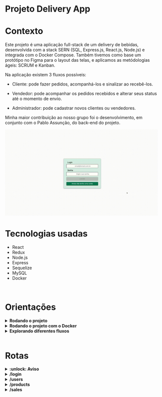 # Projeto Delivery App

# Contexto
Este projeto é uma aplicação full-stack de um delivery de bebidas, desenvolvida com a stack SERN (SQL, Express.js, React.js, Node.js) e integrada com o Docker Compose. Também tivemos como base um protótipo no Figma para o layout das telas, e aplicamos as metódologias ágeis: SCRUM e Kanban.

Na aplicação existem 3 fluxos possíveis:

* Cliente: pode fazer pedidos, acompanhá-los e sinalizar ao recebê-los.

* Vendedor: pode acompanhar os pedidos recebidos e alterar seus status até o momento de envio.

* Administrador: pode cadastrar novos clientes ou vendedores.

Minha maior contribuição ao nosso grupo foi o desenvolvimento, em conjunto com o Pablo Assunção, do back-end do projeto.

![Preview da aplicação](preview.gif)

# Tecnologias usadas

* React
* Redux
* Node.js
* Express
* Sequelize
* MySQL
* Docker

<br>

# Orientações

<details>
  <summary><strong>Rodando o projeto</strong></summary><br />

  1. Clone o repositório:
  ```
  git clone git@github.com:riquelmebandeira/projeto-delivery-app.git
  ```

  2. Entre na pasta do repositório clonado:
  ```
  cd projeto-delivery-app
  ```

  3. Instale as aplicações com o comando:
  ```
  npm run install:apps
  ```
  
  4. Configure um arquivo __.env__ a partir do modelo disponível em __back-end/.env.example__

  5. Rode o back-end com o comando:
  ```
  cd backend
  npm start
  ```

  6. Rode o front-end com o comando:
  ```
  cd frontend
  npm start
  ```

<br>

</details>

<details>
  <summary><strong>Rodando o projeto com o Docker</strong></summary><br />

  1. Clone o repositório:
  ```
  git clone git@github.com:riquelmebandeira/projeto-delivery-app.git
  ```

  2. Entre na pasta do repositório clonado:
  ```
  cd projeto-delivery-app
  ```

  3. Suba as aplicações com o comando:
  ```
    npm run compose:up
  ```

  A interface ficará acessível no endereço: http://localhost:3000

  Para encerrar as aplicações, execute:

  ```
  npm run compose:down
  ```
  ---

</details>

<details>
  <summary><strong>Explorando diferentes fluxos</strong></summary><br />
    Para testar a aplicação como cliente, você pode realizar seu cadastro na página inicial da aplicação. Caso queira testar outros fluxos:

  - Faça login com a vendedora "Fulana Pereira" utilizando o e-mail `fulana@deliveryapp.com` e senha `fulana@123`

  - Faça login como pessoa administradora utilizando o e-mail `adm@deliveryapp.com` e a senha `--adm2@21!!--`
</details>

<br>

# Rotas
<details>
  <summary><strong>:unlock: Aviso</strong></summary><br />

  Algumas das rotas que você encontrará nas seções abaixo conterão este cadeado :lock: ao lado de sua declaração. 
  
  Isso indica que essa rota é protegida e espera receber um token válido — que pode ser obtido nos endpoints POST /login e POST /users — nos headers da requisição.

  ```json
  {
    "authorization": "eyJhbGciOiJIUzI1NiIsInR5cCI6IkpXVCJ9.eyJpZCI6NSwibmFtZSI6IlJpcXVlbG1lIEJhbmRlaXJhIiwiZW1haWwiOiJyaXF1ZWxtZUBiYW5kZWlyYS5jb20iLCJyb2xlIjoiY3VzdG9tZXIiLCJpYXQiOjE2NTQ0NjE4ODAsImV4cCI6MTY1NDU0ODI4MH0.pAIjh_ZqR-6mMAUoYGnGDnTPJU_NE66GqZtrX3tG_Zc"
  }
  ```
</details>


<details>
  <summary><strong>/login</strong></summary><br />

* `POST /login` <br />

  Espera esta estrutura no body da requisição:
  ```json
  {
    "email": "adm@deliveryapp.com",
    "password": "--adm2@21!!--"
  }
  ``` 
  
  Retorna:
  ```json
  {
    "token": "eyJhbGciOeyJhbGciOiJIUzI1NiIsInR5cCI6IkpXVCJ9...."
  }
  ``` 
  HTTP STATUS: `200 OK`

<br />

* `GET /login/authenticate` :lock: <br />

  Retorna:
  ```json
  {
	"role": "administrator"
  }
  ``` 
  HTTP STATUS: `200 OK`

</details>

<details>
  <summary><strong>/users</strong></summary><br />

* `POST /users`

  Espera esta estrutura no body da requisição:
  ```json
  {
    "name": "Riquelme Bandeira",
    "email": "riquelme@bandeira.com",
    "password": "123456"
  }
  ``` 
  
   Retorna:
  ```json
  {
    "token": "eyJhbGciOiJIUzI1NiIsInR5cCI6IkpXVCJ9..."
  }
  ``` 
  HTTP STATUS: `201 CREATED`

<br />

* `POST /users/admin` :lock:

  Espera esta estrutura no body da requisição:
  ```json
  {
    "name": "Pereira da Costa",
    "email": "pereira@dacosta.com",
    "password": "123456",
    "role": "seller" // pode definir o role do usuário
  }
  ``` 
  
   Retorna:
  ```json
  {
    "token": "eyJhbGciOiJIUzI1NiIsInR5cCI6IkpXVCJ9..."
  }
  ``` 
  HTTP STATUS: `201 CREATED`

<br />

* `GET /users` :lock:

  Retorna:
  ```json
  [
    {
      "id": 1,
      "name": "Delivery App Admin",
      "email": "adm@deliveryapp.com",
      "role": "administrator"
    },
    {
      "id": 2,
      "name": "Fulana Pereira",
      "email": "fulana@deliveryapp.com",
      "role": "seller"
    },
    ...
  ]
  ``` 
  HTTP STATUS: `200 OK`

<br />

</details>  

<details>
  <summary><strong>/products</strong></summary><br />

* `GET /products` :lock:

  Retorna:
  ```json
  [
    {
      "id": 1,
      "name": "Skol Lata 250ml",
      "price": "2.20",
      "url_image": "http://localhost:3001/images/skol_lata_350ml.jpg"
    },
    {
      "id": 2,
      "name": "Heineken 600ml",
      "price": "7.50",
      "url_image": "http://localhost:3001/images/heineken_600ml.jpg"
    },
    ...
  ]
  ``` 
  
  HTTP STATUS: `200 OK`

<br />

</details>

<details>
  <summary><strong>/sales</strong></summary><br />

* `POST /sales` :lock:

  Espera esta estrutura no body da requisição:
  ```json
  {
    "sellerId": 2,
    "deliveryAddress": "Rua nova, Condor, Belém",
    "deliveryNumber": 55,
    "products": [
        {
          "id": 1,
          "name": "Skol Lata 250ml",
          "price": "2.20",
          "url_image": "http://localhost:3001/images/skol_lata_350ml.jpg",
          "quantity": 3
        },
        ...
    ]
  }
  ``` 
  
   Retorna:
  ```json
  {
    "saleDate": "2022-06-03T07:58:45.953Z",
    "status": "Pendente",
    "id": 1,
    "userId": 4,
    "sellerId": 2,
    "totalPrice": "29.10",
    "deliveryAddress": "Rua nova, Condor, Belém",
    "deliveryNumber": 55
  }
  ``` 
  HTTP STATUS: `201 CREATED`

<br />

* `GET /sales` :lock:

  Retorna:
  ```json
  [
    {
      "saleDate": "2022-06-03T07:58:45.953Z",
      "status": "Pendente",
      "id": 1,
      "userId": 4,
      "sellerId": 2,
      "totalPrice": "29.10",
      "deliveryAddress": "Rua nova, Condor, Belém",
      "deliveryNumber": 55
    },
    ...
  ]
  ```

  HTTP STATUS: `200 OK`

<br />

* `GET /sales/:id` :lock:

  Retorna:
  ```json
  {
    "id": 7,
    "userId": 4,
    "sellerId": 2,
    "totalPrice": "6.98",
    "deliveryAddress": "Rua nova, Condor, Belém",
    "deliveryNumber": "55",
    "saleDate": "2022-05-31T10:49:42.000Z",
    "status": "Em Trânsito",
    "seller": {
      "name": "Fulana Pereira"
    },
    "products": [
      {
        "id": 11,
        "name": "Stella Artois 275ml",
        "price": "3.49",
        "url_image": "http://localhost:3001/images/stella_artois_275ml.jpg",
        "SaleProduct": {
          "quantity": 2
        }
      }
    ]
  }
  ```

  HTTP STATUS: `200 OK`

<br />

* `PUT /sales/:id` :lock:

  O acesso a esta rota realiza uma atualização automática no "status" de uma compra. 

  As atualizações possíveis são: 
  - Quando vendedor: "Preparando", "Em Trânsito".
  - Quando cliente: "Entregue".

  <br>

  Retorna:
  ```json
  {
	"id": 1,
	"userId": 4,
	"sellerId": 2,
	"totalPrice": "9.70",
	"deliveryAddress": "Rua nova, Condor, Belém",
	"deliveryNumber": "55",
	"saleDate": "2022-05-06T01:39:58.000Z",
	"status": "Entregue"
  }
  ```

  HTTP STATUS: `200 OK`

</details>

